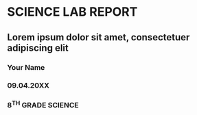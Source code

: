 # SCIENCE LAB REPORT
## Lorem ipsum dolor sit amet, consectetuer adipiscing elit

### Your Name

### 09.04.20XX

### 8<sup>TH</sup> GRADE SCIENCE

